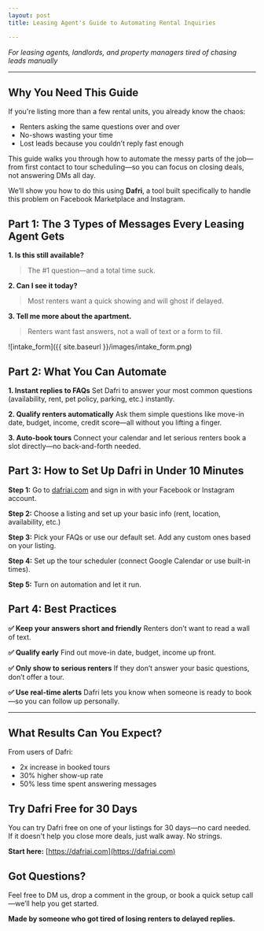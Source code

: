 ```yaml
---
layout: post
title: Leasing Agent's Guide to Automating Rental Inquiries

---
```

 
*For leasing agents, landlords, and property managers tired of chasing leads manually*

---

## Why You Need This Guide

If you're listing more than a few rental units, you already know the chaos:

* Renters asking the same questions over and over
* No-shows wasting your time
* Lost leads because you couldn’t reply fast enough

This guide walks you through how to automate the messy parts of the job—from first contact to tour scheduling—so you can focus on closing deals, not answering DMs all day.

We’ll show you how to do this using **Dafri**, a tool built specifically to handle this problem on Facebook Marketplace and Instagram.


## Part 1: The 3 Types of Messages Every Leasing Agent Gets

**1. Is this still available?**

> The #1 question—and a total time suck.

**2. Can I see it today?**

> Most renters want a quick showing and will ghost if delayed.

**3. Tell me more about the apartment.**

> Renters want fast answers, not a wall of text or a form to fill.

![intake_form]({{ site.baseurl }}/images/intake_form.png)

## Part 2: What You Can Automate

**1. Instant replies to FAQs**
Set Dafri to answer your most common questions (availability, rent, pet policy, parking, etc.) instantly.

**2. Qualify renters automatically**
Ask them simple questions like move-in date, budget, income, credit score—all without you lifting a finger.

**3. Auto-book tours**
Connect your calendar and let serious renters book a slot directly—no back-and-forth needed.



## Part 3: How to Set Up Dafri in Under 10 Minutes

**Step 1:** Go to [dafriai.com](https://dafriai.com) and sign in with your Facebook or Instagram account.

**Step 2:** Choose a listing and set up your basic info (rent, location, availability, etc.)

**Step 3:** Pick your FAQs or use our default set. Add any custom ones based on your listing.

**Step 4:** Set up the tour scheduler (connect Google Calendar or use built-in times).

**Step 5:** Turn on automation and let it run.



## Part 4: Best Practices

**✅ Keep your answers short and friendly**
Renters don’t want to read a wall of text.

**✅ Qualify early**
Find out move-in date, budget, income up front.

**✅ Only show to serious renters**
If they don’t answer your basic questions, don’t offer a tour.

**✅ Use real-time alerts**
Dafri lets you know when someone is ready to book—so you can follow up personally.

---

## What Results Can You Expect?

From users of Dafri:

* 2x increase in booked tours
* 30% higher show-up rate
* 50% less time spent answering messages



## Try Dafri Free for 30 Days

You can try Dafri free on one of your listings for 30 days—no card needed. If it doesn't help you close more deals, just walk away. No strings.

**Start here:** [https://dafriai.com](https://dafriai.com)



## Got Questions?

Feel free to DM us, drop a comment in the group, or book a quick setup call—we’ll help you get started.



**Made by someone who got tired of losing renters to delayed replies.**
